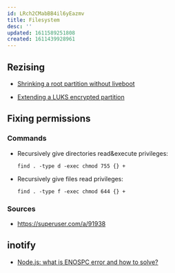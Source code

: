 ```yaml
---
id: LRch2CMabBB4il6yEazmv
title: Filesystem
desc: ''
updated: 1611589251808
created: 1611439928961
---
```


## Rezising

- [Shrinking a root partition without liveboot](https://unix.stackexchange.com/a/227318)

- [Extending a LUKS encrypted partition](https://unix.stackexchange.com/a/322631)

## Fixing permissions

### Commands
- Recursively give directories read&execute privileges:
  
    `find . -type d -exec chmod 755 {} +`

- Recursively give files read privileges:

    `find . -type f -exec chmod 644 {} +`

### Sources

- https://superuser.com/a/91938


## inotify

- [Node.js: what is ENOSPC error and how to solve?](https://stackoverflow.com/a/32600959)

